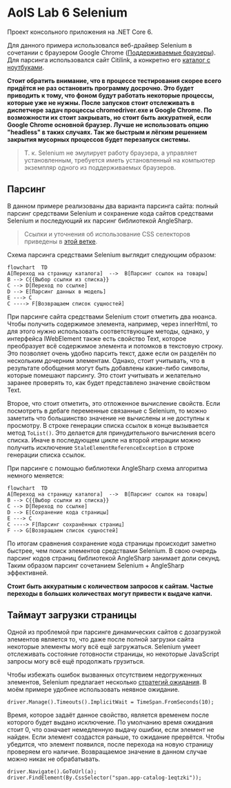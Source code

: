 ﻿# AoIS Lab 6 Selenium
Проект консольного приложения на .NET Core 6.

Для данного примера использовался веб-драйвер Selenium в сочетании с браузером Google Chrome ([Поддерживаемые браузеры](https://www.selenium.dev/documentation/webdriver/browsers/)). Для парсинга использовался сайт Citilink, а конкретно его [каталог с ноутбуками](https://www.citilink.ru/catalog/noutbuki/).

**Стоит обратить внимание, что в процессе тестирования скорее всего придётся не раз остановить программу досрочно. Это будет приводить к тому, что фоном будут работать некоторые процессы, которые уже не нужны. После запусков стоит отслеживать в диспетчере задач процессы chromedriver.exe и Google Chrome. По возможности их стоит закрывать, но стоит быть аккуратней, если Google Chrome основной браузер. Лучше не использовать опцию "headless" в таких случаях. Так же быстрым и лёгким решением закрытия мусорных процессов будет перезапуск системы.**

> Т. к. Selenium не эмулирует работу браузера, а управляет установленным, требуется иметь установленный на компьютер экземпляр одного из поддерживаемых браузеров.

## Парсинг
В данном примере реализованы два варианта парсинга сайта: полный парсинг средствами Selenium и сохранение кода сайтов средствами Selenium и последующий их парсинг библиотекой AngleSharp.

> Ссылки и уточнения об использование CSS селекторов приведены в [этой ветке](https://github.com/elecshen/AoIS/tree/Lb6).

Схема парсинга средствами Selenium выглядит следующим образом:

```mermaid
flowchart  TD
A[Переход на страницу каталога]  -->  B[Парсинг ссылок на товары]
B --> C{{Выбор ссылки из списка}}
C --> D[Переход по ссылке]
D --> E[Парсинг данных в модель]
E ---> C
C ----> F[Возвращаем список сущностей]
```

При парсинге сайта средствами Selenium стоит отметить два нюанса. Чтобы получить содержимое элемента, например, через innerHtml, то для этого нужно использовать соответствующие методы, однако, у интерфейса IWebElement также есть свойство Text, которое преобразует всё содержимое элемента и потомков в текстовую строку. Это позволяет очень удобно парсить текст, даже если он разделён по нескольким дочерним элементам. Однако, стоит учитывать, что в результате обобщения могут быть добавлены какие-либо символы, которые помешают парсингу. Это стоит учитывать и желательно заранее проверять то, как будет представлено значение свойством Text.

Второе, что стоит отметить, это отложенное вычисление свойств. Если посмотреть в дебаге переменные связанные с Selenium, то можно заметить что большинство значение не вычислены и не доступны к просмотру. В строке генерации списка ссылок в конце вызывается метод `ToList()`. Это делается для принудительного вычисления всего списка. Иначе в последующем цикле на второй итерации можно получить исключение `StaleElementReferenceException` в строке генерации списка ссылок.

При парсинге с помощью библиотеки AngleSharp схема алгоритма немного меняется:

```mermaid
flowchart  TD
A[Переход на страницу каталога]  -->  B[Парсинг ссылок на товары]
B --> C{{Выбор ссылки из списка}}
C --> D[Переход по ссылке]
D --> E[Сохранение кода страницы]
E ---> C
C ----> F[Парсинг сохранённых страниц]
F --> G[Возвращаем список сущностей]
```
По итогам сравнения сохранение кода страницы происходит заметно быстрее, чем поиск элементов средствами Selenium. В свою очередь парсинг кодов страниц библиотекой AngleSharp занимает доли секунд. Таким образом парсинг сочетанием Selenium + AngleSharp эффективней.

**Стоит быть аккуратным с количеством запросов к сайтам. Частые переходы в больших количествах могут привести к выдаче капчи.** 

## Таймаут загрузки страницы
Одной из проблемой при парсинге динамических сайтов с дозагрузкой элементов является то, что даже после полной загрузки сайта некоторые элементы могу всё ещё загружаться. Selenium умеет отслеживать состояние готовности страницы, но некоторые JavaScript запросы могу всё ещё продолжать грузиться. 

Чтобы избежать ошибок вызванных отсутствием недогруженных элементов, Selenium предлагает несколько [стратегий ожидания](https://www.selenium.dev/documentation/webdriver/waits/). В моём примере удобнее использовать неявное ожидание.

    driver.Manage().Timeouts().ImplicitWait = TimeSpan.FromSeconds(10);
Время, которое задаёт данное свойство, является временем после которого будет выдано исключение. По умолчанию время ожидания стоит 0, что означает немедленную выдачу ошибки, если элемент не найден. Если элемент создастся раньше, то ожидание прервётся.
Чтобы убедится, что элемент появился, после перехода на новую страницу проверяем его наличие. Возвращаемое значение в данном случае можно никак не обрабатывать.

    driver.Navigate().GoToUrl(a);
    driver.FindElement(By.CssSelector("span.app-catalog-1eqtzki"));

